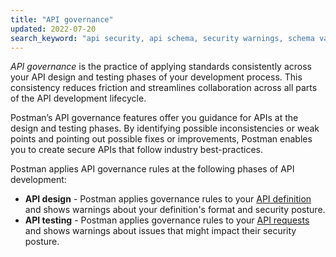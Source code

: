 ```yaml
---
title: "API governance"
updated: 2022-07-20
search_keyword: "api security, api schema, security warnings, schema validation, security validation, api security audit, api security scan, api schema vulnerabilities, security audit"
---
```


_API governance_ is the practice of applying standards consistently across your API design and testing phases of your development process. This consistency reduces friction and streamlines collaboration across all parts of the API development lifecycle.

Postman’s API governance features offer you guidance for APIs at the design and testing phases. By identifying possible inconsistencies or weak points and pointing out possible fixes or improvements, Postman enables you to create secure APIs that follow industry best-practices.

Postman applies API governance rules at the following phases of API development:

* **API design** - Postman applies governance rules to your [API definition](/docs/api-governance/api-definition/api-definition-warnings/) and shows warnings about your definition's format and security posture.
* **API testing** - Postman applies governance rules to your [API requests](/docs/api-governance/api-testing/api-testing-warnings/) and shows warnings about issues that might impact their security posture.
